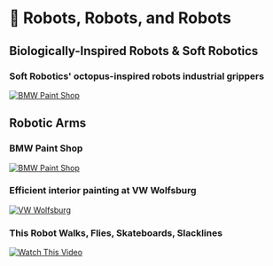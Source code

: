 # 🤖 Robots, Robots, and Robots


## Biologically-Inspired Robots & Soft Robotics

### Soft Robotics' octopus-inspired robots industrial grippers
[![BMW Paint Shop](http://img.youtube.com/vi/X0XGure7mak/0.jpg)](https://www.youtube.com/watch?v=X0XGure7mak&ab_channel=TechCrunch)


## Robotic Arms

### BMW Paint Shop
[![BMW Paint Shop](http://img.youtube.com/vi/O0ScFQ1rbe4/0.jpg)](
https://www.youtube.com/watch?v=O0ScFQ1rbe4&ab_channel=AutoMotoTV)

### Efficient interior painting at VW Wolfsburg 
[![VW Wolfsburg](http://img.youtube.com/vi/LHXEeSr0KAE/0.jpg)](https://youtu.be/LHXEeSr0KAE)


### This Robot Walks, Flies, Skateboards, Slacklines

[![Watch This Video](http://img.youtube.com/vi/H1_OpWiyijU/0.jpg)](https://www.youtube.com/watch?v=H1_OpWiyijU&ab_channel=Veritasium)

